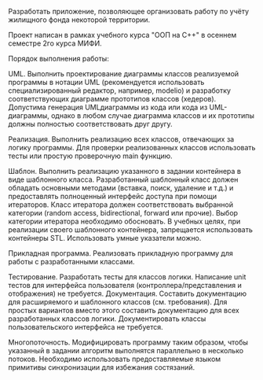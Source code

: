 Разработать приложение, позволяющее организовать работу по учёту жилищного фонда некоторой территории. 

Проект написан в рамках учебного курса "ООП на C++" в осеннем семестре 2го курса МИФИ. 

Порядок выполнения работы:

UML. Выполнить проектирование диаграммы классов реализуемой программы в нотации UML
(рекомендуется использовать специализированный редактор, например, modelio) и разработку
соответствующих диаграмме прототипов классов (хедеров). Допустима генерация UMLдиаграммы из кода или кода из UML-диаграммы, однако в любом случае диаграмма классов и их
прототипы должны полностью соответствовать друг другу.

Реализация. Выполнить реализацию всех классов, отвечающих за логику программы. Для
проверки реализованных классов использовать тесты или простую проверочную main функцию.

Шаблон. Выполнить реализацию указанного в задании контейнера в виде шаблонного класса.
Разработанный шаблонный класс должен обладать основными методами (вставка, поиск,
удаление и т.д.) и предоставлять полноценный интерфейс доступа при помощи итераторов.
Класс итератора должен соответствовать выбранной категории (random access, bidirectional,
forward или прочие). Выбор категории итератора необходимо обосновать. В учебных целях, при
реализации своего шаблонного контейнера, запрещается использовать контейнеры STL.
Использовать умные указатели можно.

Прикладная программа. Реализовать прикладную программу для работы с разработанными
классами. 

Тестирование. Разработать тесты для классов логики. Написание unit тестов для интерфейса
пользователя (контроллера/представления и отображения) не требуется.
Документация. Составить документацию для расширяемого и шаблонного классов (см.
требования). Для простых вариантов вместо этого составить документацию для всех
разработанных классов логики. Документировать классы пользовательского интерфейса не
требуется.

Многопоточность. Модифицировать программу таким образом, чтобы указанный в задании
алгоритм выполнятся параллельно в несколько потоков. Необходимо использовать
предоставляемые языком примитивы синхронизации для избежания состязаний.
